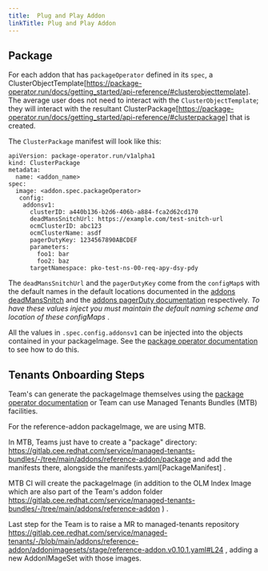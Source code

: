 ```yaml
---
title:  Plug and Play Addon
linkTitle: Plug and Play Addon
---
```


## Package

For each addon that has `packageOperator` defined in its `spec`, a
ClusterObjectTemplate[https://package-operator.run/docs/getting_started/api-reference/#clusterobjecttemplate].
The average user does not need to interact with the `ClusterObjectTemplate`; they will interact with the resultant
ClusterPackage[https://package-operator.run/docs/getting_started/api-reference/#clusterpackage] that is created.

The `ClusterPackage` manifest will look like this:

```shell
apiVersion: package-operator.run/v1alpha1
kind: ClusterPackage
metadata:
  name: <addon_name>
spec:
  image: <addon.spec.packageOperator>
   config:
    addonsv1:
      clusterID: a440b136-b2d6-406b-a884-fca2d62cd170
      deadMansSnitchUrl: https://example.com/test-snitch-url
      ocmClusterID: abc123
      ocmClusterName: asdf
      pagerDutyKey: 1234567890ABCDEF
      parameters:
        foo1: bar
        foo2: baz
      targetNamespace: pko-test-ns-00-req-apy-dsy-pdy
```

The `deadMansSnitchUrl` and the `pagerDutyKey` come from the `configMap`s with the default names in the default
locations
documented in
the [addons deadMansSnitch](https://mt-sre.github.io/docs/creating-addons/monitoring/deadmanssnitch_integration/)
and
the [addons pagerDuty documentation](https://mt-sre.github.io/docs/creating-addons/monitoring/pagerduty_integration/)
respectively. *To have these values inject you must maintain the default naming scheme and location of these configMaps*
.

All the values in `.spec.config.addonsv1` can be injected into the objects contained in your packageImage. See the
[package operator documentation](https://package-operator.run/docs/guides/packaging-an-application/#go-templates) to see
how to do this.

## Tenants Onboarding Steps 

Team's can generate the packageImage themselves using the [package operator documentation](https://package-operator.run/docs/guides/packaging-an-application/#build--validate) or Team can use Managed Tenants Bundles (MTB) facilities. 


For the reference-addon packageImage, we are using MTB.

In MTB, Teams just have to create a "package" directory:
https://gitlab.cee.redhat.com/service/managed-tenants-bundles/-/tree/main/addons/reference-addon/package and add the manifests there, alongside the manifests.yaml[PackageManifest] .

MTB CI will create the packageImage (in addition to the OLM Index Image which are also part of the Team's addon folder https://gitlab.cee.redhat.com/service/managed-tenants-bundles/-/tree/main/addons/reference-addon ) .

Last step for the Team is to raise a MR to managed-tenants repository https://gitlab.cee.redhat.com/service/managed-tenants/-/blob/main/addons/reference-addon/addonimagesets/stage/reference-addon.v0.10.1.yaml#L24 , adding a new AddonIMageSet with those images.




